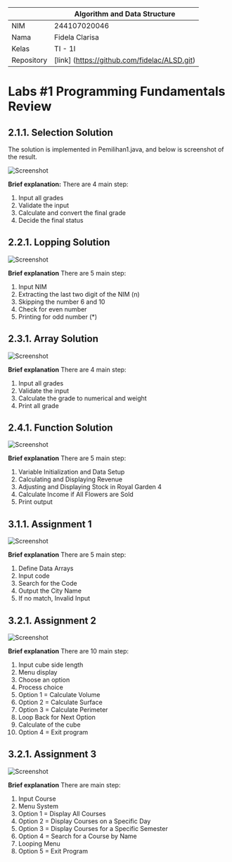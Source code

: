 |  | Algorithm and Data Structure |
|--|--|
| NIM |  244107020046  |
| Nama |  Fidela Clarisa |
| Kelas | TI - 1I |
| Repository | [link] (https://github.com/fidelac/ALSD.git) |

# Labs #1 Programming Fundamentals Review

## 2.1.1. Selection Solution

The solution is implemented in Pemilihan1.java, and below is screenshot of the result.

![Screenshot](SELECTION.png)

**Brief explanation:** There are 4 main step: 
1. Input all grades
2. Validate the input
3. Calculate and convert the final grade
4. Decide the final status


## 2.2.1. Lopping Solution

![Screenshot](LOOPING.png)

**Brief explanation**  There are 5 main step:
1. Input NIM
2. Extracting the last two digit of the NIM (n)
3. Skipping the number 6 and 10
4. Check for even number
5. Printing for odd number (*)


## 2.3.1. Array Solution

![Screenshot](ARRAY.png)

**Brief explanation**  There are 4 main step:
1. Input all grades
2. Validate the input
3. Calculate the grade to numerical and weight
4. Print all grade


## 2.4.1. Function Solution

![Screenshot](FUNCTION.png)

**Brief explanation**  There are 5 main step:
1. Variable Initialization and Data Setup
2. Calculating and Displaying Revenue 
3. Adjusting and Displaying Stock in Royal Garden 4
4. Calculate Income if All Flowers are Sold
5. Print output


## 3.1.1. Assignment 1

![Screenshot](ASSIGNMENT1.png)

**Brief explanation**  There are 5 main step:
1. Define Data Arrays
2. Input code
3. Search for the Code
4. Output the City Name
5. If no match, Invalid Input 


## 3.2.1. Assignment 2

![Screenshot](ASSIGNMENT2.png)

**Brief explanation**  There are 10 main step:
1. Input cube side length
2. Menu display
3. Choose an option
4. Process choice
5. Option 1 = Calculate Volume
6. Option 2 = Calculate Surface
7. Option 3 = Calculate Perimeter
8. Loop Back for Next Option
9. Calculate of the cube
10. Option 4 = Exit program


## 3.2.1. Assignment 3

![Screenshot](ASSIGNMENT3.png)

**Brief explanation**  There are main step:
1. Input Course
2. Menu System
3. Option 1 = Display All Courses
4. Option 2 = Display Courses on a Specific Day
5. Option 3 = Display Courses for a Specific Semester
6. Option 4 = Search for a Course by Name
7. Looping Menu
8. Option 5 = Exit Program

